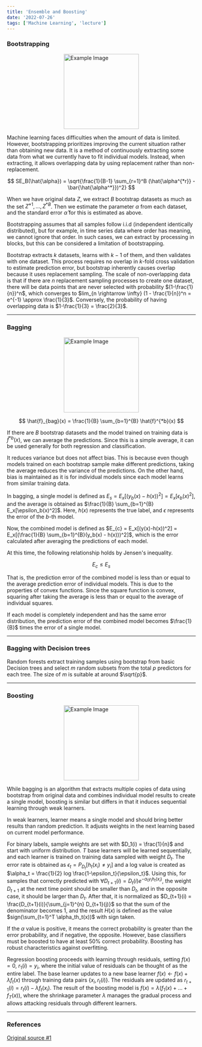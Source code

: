 ```yaml
---
title: 'Ensemble and Boosting'
date: '2022-07-26'
tags: ['Machine Learning', 'lecture']
---
```


### Bootstrapping

<img src="https://media.geeksforgeeks.org/wp-content/uploads/20240610153827/Bootstrap-Method.png" alt="Example Image" style="display: block; margin: 0 auto; height:200;" />

Machine learning faces difficulties when the amount of data is limited. However, bootstrapping prioritizes improving the current situation rather than obtaining new data. It is a method of continuously extracting some data from what we currently have to fit individual models. Instead, when extracting, it allows overlapping data by using replacement rather than non-replacement.

$$
SE_B(\hat{\alpha}) = \sqrt{\frac{1}{B-1} \sum_{r=1}^B (\hat{\alpha^{*r}} - \bar{\hat{\alpha^*}})^2}
$$

When we have original data $Z$, we extract $B$ bootstrap datasets as much as the set $Z^{*1}, \dots, Z^{*B}$. Then we estimate the parameter $\alpha$ from each dataset, and the standard error $\hat{\alpha}$ for this is estimated as above.

Bootstrapping assumes that all samples follow i.i.d (independent identically distributed), but for example, in time series data where order has meaning, we cannot ignore that order. In such cases, we can extract by processing in blocks, but this can be considered a limitation of bootstrapping.

Bootstrap extracts $k$ datasets, learns with $k-1$ of them, and then validates with one dataset. This process requires no overlap in $k$-fold cross validation to estimate prediction error, but bootstrap inherently causes overlap because it uses replacement sampling. The scale of non-overlapping data is that if there are $n$ replacement sampling processes to create one dataset, there will be data points that are never selected with probability $(1-\frac{1}{n})^n$, which converges to $lim_{n \rightarrow \infty} (1 - \frac{1}{n})^n = e^{-1} \approx \frac{1}{3}$. Conversely, the probability of having overlapping data is $1-\frac{1}{3} = \frac{2}{3}$.

---

### Bagging

<img src="https://substackcdn.com/image/fetch/w_1456,c_limit,f_auto,q_auto:good,fl_progressive:steep/https%3A%2F%2Fsubstack-post-media.s3.amazonaws.com%2Fpublic%2Fimages%2F271a92b4-5bd3-4cb1-9523-67460d1d95a3_2667x1646.png" alt="Example Image" style="display: block; margin: 0 auto; height:200;" />

$$
\hat{f}_{bag}(x) = \frac{1}{B} \sum_{b=1}^{B} \hat{f}^{*b}(x)
$$

If there are $B$ bootstrap datasets and the model trained on training data is $\hat{f}^{*b}(x)$, we can average the predictions. Since this is a simple average, it can be used generally for both regression and classification.

It reduces variance but does not affect bias. This is because even though models trained on each bootstrap sample make different predictions, taking the average reduces the variance of the predictions. On the other hand, bias is maintained as it is for individual models since each model learns from similar training data.

In bagging, a single model is defined as $E_{s} = E_x[(y_b(x) - h(x))^2] = E_x[\epsilon_b(x)^2]$, and the average is obtained as $\frac{1}{B} \sum_{b=1}^{B} E_x[\epsilon_b(x)^2]$. Here, $h(x)$ represents the true label, and $\epsilon$ represents the error of the $b$-th model.

Now, the combined model is defined as $E_{c} = E_x[(y(x)-h(x))^2] = E_x[(\frac{1}{B} \sum_{b=1}^{B}(y_b(x) - h(x)))^2]$, which is the error calculated after averaging the predictions of each model.

At this time, the following relationship holds by Jensen's inequality.

$$
E_c \leq E_s
$$

That is, the prediction error of the combined model is less than or equal to the average prediction error of individual models. This is due to the properties of convex functions. Since the square function is convex, squaring after taking the average is less than or equal to the average of individual squares.

If each model is completely independent and has the same error distribution, the prediction error of the combined model becomes $\frac{1}{B}$ times the error of a single model.

---

### Bagging with Decision trees

Random forests extract training samples using bootstrap from basic Decision trees and select $m$ random subsets from the total $p$ predictors for each tree. The size of $m$ is suitable at around $\sqrt{p}$.

---

### Boosting

<img src="https://substackcdn.com/image/fetch/$s_!_sOz!,f_auto,q_auto:good,fl_progressive:steep/https%3A%2F%2Fsubstack-post-media.s3.amazonaws.com%2Fpublic%2Fimages%2F3ed1ed6d-2387-47f9-817e-26cfd74843ce_2667x1939.png" alt="Example Image" style="display: block; margin: 0 auto; height:200;" />

While bagging is an algorithm that extracts multiple copies of data using bootstrap from original data and combines individual model results to create a single model, boosting is similar but differs in that it induces sequential learning through weak learners.

In weak learners, learner means a single model and should bring better results than random prediction. It adjusts weights in the next learning based on current model performance.

For binary labels, sample weights are set with $D_1(i) = \frac{1}{n}$ and start with uniform distribution. $T$ base learners will be learned sequentially, and each learner is trained on training data sampled with weight $D_t$. The error rate is obtained as $\epsilon_t = P_{D_t}[h_t(x_i) \ne y_i]$ and a log value is created as $\alpha_t = \frac{1}{2} log \frac{1-\epsilon_t}{\epsilon_t}$. Using this, for samples that correctly predicted with $\forall D_{t+1}(i) = D_t(i) e^{-\alpha_t y_i h_t(x_i)}$, the weight $D_{t+1}$ at the next time point should be smaller than $D_t$, and in the opposite case, it should be larger than $D_t$. After that, it is normalized as $D_{t+1}(i) = \frac{D_{t+1}(i)}{\sum_{j=1}^{n} D_{t+1}(j)}$ so that the sum of the denominator becomes 1, and the result $H(x)$ is defined as the value $sign(\sum_{t=1}^T \alpha_th_t(x))$ with sign taken.

If the $\alpha$ value is positive, it means the correct probability is greater than the error probability, and if negative, the opposite. However, base classifiers must be boosted to have at least 50% correct probability. Boosting has robust characteristics against overfitting.

Regression boosting proceeds with learning through residuals, setting $f(x)=0$, $r_1(i)=y_i$, where the initial value of residuals can be thought of as the entire label. The base learner updates to a new base learner $f(x) \leftarrow f(x) + \lambda f_t(x)$ through training data pairs $\{x_i, r_t(i)\}$. The residuals are updated as $r_{t+1}(i) = r_t(i) - \lambda f_t(x_i)$. The result of the boosting model is $f(x) = \lambda (f_1(x) + \dots + f_T(x))$, where the shrinkage parameter $\lambda$ manages the gradual process and allows attacking residuals through different learners.

---

### References

[Original source #1](https://youtu.be/jske-PHPTHw?si=BZ-sv_yRopi9Kkbj)